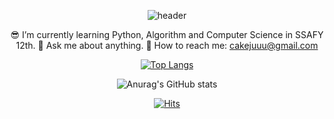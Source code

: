 <div align=center>
  
![header](https://capsule-render.vercel.app/api?type=waving&color=fff535&height=300&section=header&text=HI,%20I'm%20Yewon.&fontSize=90&fontColor=5a6148)


😎 I’m currently learning Python, Algorithm and Computer Science in SSAFY 12th.
💬 Ask me about anything.
💛 How to reach me: cakejuuu@gmail.com

[![Top Langs](https://github-readme-stats.vercel.app/api/top-langs/?username=yeahhh1e&layout=compact)](https://github.com/yeahhh1e/github-readme-stats)


![Anurag's GitHub stats](https://github-readme-stats.vercel.app/api?username=yeahhh1e&show_icons=true&theme=yeblu)


[![Hits](https://hits.seeyoufarm.com/api/count/incr/badge.svg?url=https%3A%2F%2Fgithub.com%2Fyeahhh1e&count_bg=%23F3EA00&title_bg=%23367C20&icon=&icon_color=%23E7E7E7&title=hits&edge_flat=false)](https://hits.seeyoufarm.com)


</div>
